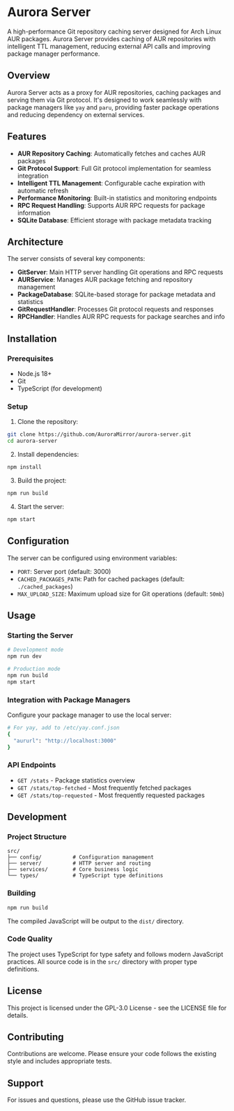 # Aurora Server

A high-performance Git repository caching server designed for Arch Linux AUR packages. Aurora Server provides caching of AUR repositories with intelligent TTL management, reducing external API calls and improving package manager performance.

## Overview

Aurora Server acts as a proxy for AUR repositories, caching packages and serving them via Git protocol. It's designed to work seamlessly with package managers like `yay` and `paru`, providing faster package operations and reducing dependency on external services.

## Features

- **AUR Repository Caching**: Automatically fetches and caches AUR packages
- **Git Protocol Support**: Full Git protocol implementation for seamless integration
- **Intelligent TTL Management**: Configurable cache expiration with automatic refresh
- **Performance Monitoring**: Built-in statistics and monitoring endpoints
- **RPC Request Handling**: Supports AUR RPC requests for package information
- **SQLite Database**: Efficient storage with package metadata tracking

## Architecture

The server consists of several key components:

- **GitServer**: Main HTTP server handling Git operations and RPC requests
- **AURService**: Manages AUR package fetching and repository management
- **PackageDatabase**: SQLite-based storage for package metadata and statistics
- **GitRequestHandler**: Processes Git protocol requests and responses
- **RPCHandler**: Handles AUR RPC requests for package searches and info

## Installation

### Prerequisites

- Node.js 18+ 
- Git
- TypeScript (for development)

### Setup

1. Clone the repository:
```bash
git clone https://github.com/AuroraMirror/aurora-server.git
cd aurora-server
```

2. Install dependencies:
```bash
npm install
```

3. Build the project:
```bash
npm run build
```

4. Start the server:
```bash
npm start
```

## Configuration

The server can be configured using environment variables:

- `PORT`: Server port (default: 3000)
- `CACHED_PACKAGES_PATH`: Path for cached packages (default: `./cached_packages`)
- `MAX_UPLOAD_SIZE`: Maximum upload size for Git operations (default: `50mb`)

## Usage

### Starting the Server

```bash
# Development mode
npm run dev

# Production mode
npm run build
npm start
```

### Integration with Package Managers

Configure your package manager to use the local server:

```bash
# For yay, add to /etc/yay.conf.json
{
  "aururl": "http://localhost:3000"
}
```

### API Endpoints

- `GET /stats` - Package statistics overview
- `GET /stats/top-fetched` - Most frequently fetched packages
- `GET /stats/top-requested` - Most frequently requested packages

## Development

### Project Structure

```
src/
├── config/          # Configuration management
├── server/          # HTTP server and routing
├── services/        # Core business logic
└── types/           # TypeScript type definitions
```

### Building

```bash
npm run build
```

The compiled JavaScript will be output to the `dist/` directory.

### Code Quality

The project uses TypeScript for type safety and follows modern JavaScript practices. All source code is in the `src/` directory with proper type definitions.

## License

This project is licensed under the GPL-3.0 License - see the LICENSE file for details.

## Contributing

Contributions are welcome. Please ensure your code follows the existing style and includes appropriate tests.

## Support

For issues and questions, please use the GitHub issue tracker.
